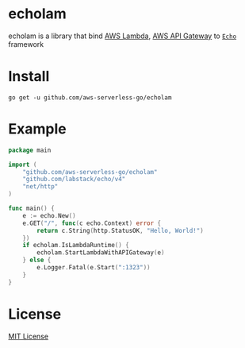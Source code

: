 # echolam
echolam is a library that bind [AWS Lambda](https://aws.amazon.com/lambda/), [AWS API Gateway](https://aws.amazon.com/api-gateway/) to [`Echo`](https://echo.labstack.com/) framework

# Install

```shell
go get -u github.com/aws-serverless-go/echolam
```

# Example

```go
package main

import (
	"github.com/aws-serverless-go/echolam"
	"github.com/labstack/echo/v4"
	"net/http"
)

func main() {
	e := echo.New()
	e.GET("/", func(c echo.Context) error {
		return c.String(http.StatusOK, "Hello, World!")
	})
	if echolam.IsLambdaRuntime() {
		echolam.StartLambdaWithAPIGateway(e)
	} else {
		e.Logger.Fatal(e.Start(":1323"))
	}
}
```

# License
[MIT License](LICENSE)